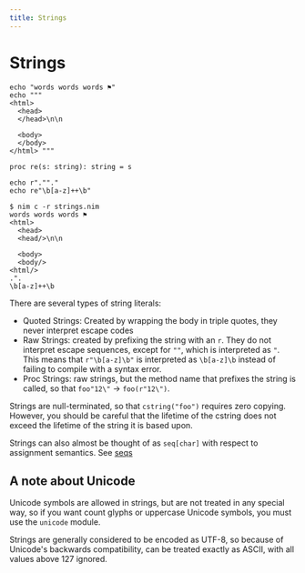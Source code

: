 ```yaml
---
title: Strings
---
```

# Strings

``` nimrod
echo "words words words ⚑"
echo """
<html>
  <head>
  </head>\n\n

  <body>
  </body>
</html> """

proc re(s: string): string = s

echo r".""."
echo re"\b[a-z]++\b"
```
``` console
$ nim c -r strings.nim
words words words ⚑
<html>
  <head>
  <head/>\n\n

  <body>
  <body/>
<html/>
.".
\b[a-z]++\b
```

There are several types of string literals:

 - Quoted Strings: Created by wrapping the body in triple quotes, they never interpret escape codes
 - Raw Strings: created by prefixing the string with an `r`. They do not interpret escape sequences, except for `""`, which is interpreted as `"`. This means that `r"\b[a-z]\b"` is interpreted as `\b[a-z]\b` instead of failing to compile with a syntax error.
 - Proc Strings: raw strings, but the method name that prefixes the string is called, so that `foo"12\"` -> `foo(r"12\")`.

Strings are null-terminated, so that `cstring("foo")` requires zero copying. However, you should be careful that the lifetime of the cstring does not exceed the lifetime of the string it is based upon.

Strings can also almost be thought of as `seq[char]` with respect to assignment semantics. See [seqs][]

[seqs]: /seqs/#immutability

## A note about Unicode
Unicode symbols are allowed in strings, but are not treated in any special way, so if you want count glyphs or uppercase Unicode symbols, you must use the `unicode` module.

Strings are generally considered to be encoded as UTF-8, so because of Unicode's backwards compatibility, can be treated exactly as ASCII, with all values above 127 ignored.
